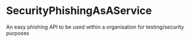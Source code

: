# SecurityPhishingAsAService
An easy phishing API to be used within a organisation for testing/security purposes
